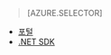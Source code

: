 ﻿> [AZURE.SELECTOR]
- [포털](/documentation/articles/media-services-manage-content/)
- [.NET SDK](/documentation/articles/media-services-index-content/)

<!--HONumber=47-->
